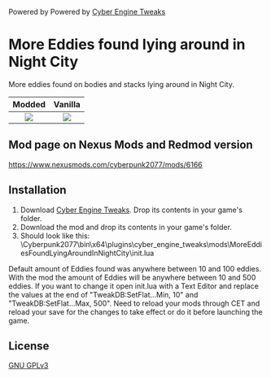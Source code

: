 Powered by Powered by [Cyber Engine Tweaks](https://github.com/yamashi/CyberEngineTweaks)

# More Eddies found lying around in Night City

More eddies found on bodies and stacks lying around in Night City. 

Modded | Vanilla
:-------------------------:|:-------------------------:
![](https://staticdelivery.nexusmods.com/mods/3333/images/thumbnails/6166/6166-1666986498-779682129.jpeg) | ![](https://staticdelivery.nexusmods.com/mods/3333/images/thumbnails/6166/6166-1666986534-367021185.jpeg)

## Mod page on Nexus Mods and Redmod version

https://www.nexusmods.com/cyberpunk2077/mods/6166

## Installation

1. Download [Cyber Engine Tweaks](https://www.nexusmods.com/cyberpunk2077/mods/107). Drop its contents in your game's folder.
2. Download the mod and drop its contents in your game's folder.
3. Should look like this: \Cyberpunk2077\bin\x64\plugins\cyber_engine_tweaks\mods\MoreEddiesFoundLyingAroundInNightCity\init.lua

Default amount of Eddies found was anywhere between 10 and 100 eddies. With the mod the amount of Eddies will be anywhere between 10 and 500 eddies. If you want to change it open init.lua with a Text Editor and replace the values at the end of "TweakDB:SetFlat...Min, 10" and "TweakDB:SetFlat...Max, 500". Need to reload your mods through CET and reload your save for the changes to take effect or do it before launching the game.

## License

[GNU GPLv3](https://choosealicense.com/licenses/gpl-3.0/)